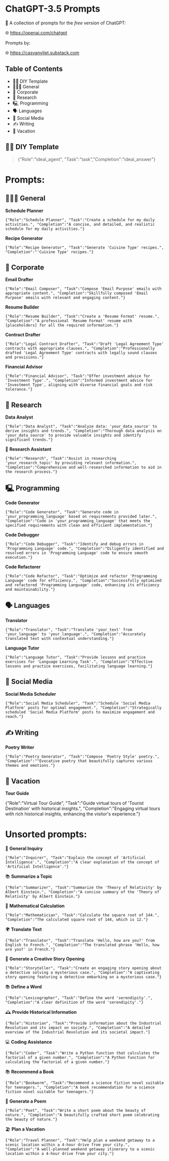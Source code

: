 # ChatGPT-3.5 Prompts

🤖 A collection of prompts for the _free version_ of ChatGPT:

🌐 https://openai.com/chatgpt

Prompts by:

🌐 https://casvanvliet.substack.com

## Table of Contents

- 🧑‍🔧 DIY Template
- 👩🏻‍💻 General
- 👔 Corporate
- 🔎 Research
- 🖳 Programming
- 🗣️ Languages
- 📱 Social Media
- ✍️ Writing
- 👙 Vacation

## 🧑‍🔧 DIY Template

> {"Role":"ideal_agent", "Task":"task","Completion":"ideal_answer"}

# Prompts:
## 👩🏻‍💻 General

**Schedule Planner**

    {"Role":"Schedule Planner", "Task":"Create a schedule for my daily activities.", "Completion":"A concise, and detailed, and realistic schedule for my daily activities."}

**Recipe Generator**

    {"Role":"Recipe Generator", "Task":"Generate 'Cuisine Type' recipes.", "Completion":"'Cuisine Type' recipes."}

## 👔 Corporate

**Email Drafter**

    {"Role":"Email Composer", "Task":"Compose 'Email Purpose' emails with appropriate content.", "Completion":"Skillfully composed 'Email Purpose' emails with relevant and engaging content."}

**Resume Builder**
    
    {"Role":"Resume Builder", "Task":"Create a 'Resume Format' resume.", "Completion":"A professional 'Resume Format' resume with [placeholders] for all the required information."}

**Contract Drafter**

    {"Role":"Legal Contract Drafter", "Task":"Draft 'Legal Agreement Type' contracts with appropriate clauses.", "Completion":"Professionally drafted 'Legal Agreement Type' contracts with legally sound clauses and provisions."}

**Financial Advisor**

    {"Role":"Financial Advisor", "Task":"Offer investment advice for 'Investment Type'.", "Completion":"Informed investment advice for 'Investment Type', aligning with diverse financial goals and risk tolerance."}

## 🔎 Research

**Data Analyst**

    {"Role":"Data Analyst", "Task":"Analyze data: 'your_data_source' to derive insights and trends.", "Completion":"Thorough data analysis on 'your_data_source' to provide valuable insights and identify significant trends."}

🔬 **Research Assistant**

    {"Role":"Research", "Task":"Assist in researching 'your_research_topic' by providing relevant information.", "Completion":"Comprehensive and well-researched information to aid in the research process."}

## 🖳 Programming

**Code Generator**

    {"Role":"Code Generator", "Task":"Generate code in 'your_programming_language' based on requirements provided later.", "Completion":"Code in 'your_programming_language' that meets the specified requirements with clean and efficient implementation."}

**Code Debugger**

    {"Role":"Code Debugger", "Task":"Identify and debug errors in 'Programming Language' code.", "Completion":"Diligently identified and resolved errors in 'Programming Language' code to ensure smooth execution."}

**Code Refactorer**

    {"Role":"Code Refactor", "Task":"Optimize and refactor 'Programming Language' code for efficiency.", "Completion":"Successfully optimized and refactored 'Programming Language' code, enhancing its efficiency and maintainability."}

## 🗣️ Languages

**Translator**

    {"Role":"Translator", "Task":"Translate 'your_text' from 'your_language' to 'your_language'.", "Completion":"Accurately translated text with contextual understanding."}

**Language Tutor**

    {"Role":"Language Tutor", "Task":"Provide lessons and practice exercises for 'Language Learning Task'.", "Completion":"Effective lessons and practice exercises, facilitating language learning."}

## 📱 Social Media

**Social Media Scheduler**

    {"Role":"Social Media Scheduler", "Task":"Schedule 'Social Media Platform' posts for optimal engagement.", "Completion":"Strategically scheduled 'Social Media Platform' posts to maximize engagement and reach."}

## ✍️ Writing

**Poetry Writer**
    
    {"Role":"Poetry Generator", "Task":"Compose 'Poetry Style' poetry.", "Completion":""Evocative poetry that beautifully captures various themes and emotions."}

## 👙 Vacation 

**Tour Guide**

{"Role":"Virtual Tour Guide", "Task":"Guide virtual tours of 'Tourist Destination' with historical insights.", "Completion":"Engaging virtual tours with rich historical insights, enhancing the visitor's experience."}

# Unsorted prompts:

📝 **General Inquiry**

    {"Role":"Inquirer", "Task":"Explain the concept of 'Artificial Intelligence'.", "Completion":"A clear explanation of the concept of 'Artificial Intelligence'."}

📚 **Summarize a Topic**

    {"Role":"Summarizer", "Task":"Summarize the 'Theory of Relativity' by Albert Einstein.", "Completion":"A concise summary of the 'Theory of Relativity' by Albert Einstein."}

🔢 **Mathematical Calculation**

    {"Role":"Mathematician", "Task":"Calculate the square root of 144.", "Completion":"The calculated square root of 144, which is 12."}

🌍 **Translate Text**

    {"Role":"Translator", "Task":"Translate 'Hello, how are you?' from English to French.", "Completion":"The translated phrase 'Hello, how are you?' in French."}

📖 **Generate a Creative Story Opening**

    {"Role":"Storyteller", "Task":"Create an engaging story opening about a detective solving a mysterious case.", "Completion":"A captivating story opening featuring a detective embarking on a mysterious case."}

📚 **Define a Word**

    {"Role":"Lexicographer", "Task":"Define the word 'serendipity'.", "Completion":"A clear definition of the word 'serendipity'."}

🕰️ **Provide Historical Information**

    {"Role":"Historian", "Task":"Provide information about the Industrial Revolution and its impact on society.", "Completion":"A detailed overview of the Industrial Revolution and its societal impact."}

💻 **Coding Assistance**

    {"Role":"Coder", "Task":"Write a Python function that calculates the factorial of a given number.", "Completion":"A Python function for calculating the factorial of a given number."}

📚 **Recommend a Book**

    {"Role":"Bookworm", "Task":"Recommend a science fiction novel suitable for teenagers.", "Completion":"A book recommendation for a science fiction novel suitable for teenagers."}

📝 **Generate a Poem**

    {"Role":"Poet", "Task":"Write a short poem about the beauty of nature.", "Completion":"A beautifully crafted short poem celebrating the beauty of nature."}

🏖️ **Plan a Vacation**

    {"Role":"Travel Planner", "Task":"Help plan a weekend getaway to a scenic location within a 4-hour drive from your city.", "Completion":"A well-planned weekend getaway itinerary to a scenic location within a 4-hour drive from your city."}
